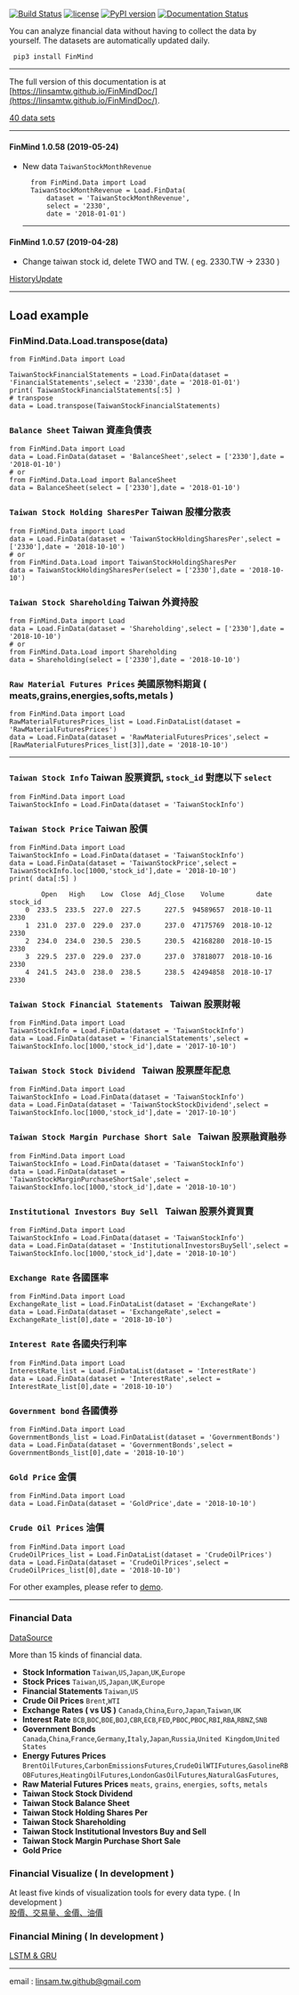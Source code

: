 [![Build Status](https://travis-ci.org/linsamtw/FinMind.svg?branch=master)](https://travis-ci.org/linsamtw/FinMind)
[![license](https://img.shields.io/github/license/mashape/apistatus.svg?maxAge=2592000)](https://github.com/linsamtw/FinMind/blob/master/LICENSE)
[![PyPI version](https://badge.fury.io/py/FinMind.svg)](https://badge.fury.io/py/FinMind)
[![Documentation Status](https://readthedocs.org/projects/finminddoc/badge/?version=latest)](https://finminddoc.readthedocs.io/en/latest/?badge=latest)
<!--[![Coverage Status](https://coveralls.io/repos/github/linsamtw/FinMind/badge.svg?branch=master)](https://coveralls.io/github/linsamtw/FinMind?branch=master)-->


You can analyze financial data without having to collect the data by yourself. The datasets are automatically updated daily.

     pip3 install FinMind
     
 ---------------------
 The full version of this documentation is at [https://linsamtw.github.io/FinMindDoc/](https://linsamtw.github.io/FinMindDoc/).
 
 [40 data sets](https://github.com/linsamtw/FinMind/blob/master/dataset.md)

  ----------------------
 #### FinMind 1.0.58 (2019-05-24) 
* New data `TaiwanStockMonthRevenue`
	
		from FinMind.Data import Load
		TaiwanStockMonthRevenue = Load.FinData(
			dataset = 'TaiwanStockMonthRevenue',
			select = '2330',
			date = '2018-01-01')
	
  ----------------------
 #### FinMind 1.0.57 (2019-04-28) 
* Change taiwan stock id, delete TWO and TW. ( eg. 2330.TW -> 2330 )
		
[HistoryUpdate](https://github.com/linsamtw/FinMind/blob/master/HistoryUpdate.md)

 ----------------------
 ## Load example

### FinMind.Data.Load.transpose(data)
    from FinMind.Data import Load

    TaiwanStockFinancialStatements = Load.FinData(dataset = 'FinancialStatements',select = '2330',date = '2018-01-01')
    print( TaiwanStockFinancialStatements[:5] )
    # transpose
    data = Load.transpose(TaiwanStockFinancialStatements)

### `Balance Sheet` Taiwan 資產負債表
	from FinMind.Data import Load
	data = Load.FinData(dataset = 'BalanceSheet',select = ['2330'],date = '2018-01-10')
	# or 
	from FinMind.Data.Load import BalanceSheet
	data = BalanceSheet(select = ['2330'],date = '2018-01-10')
### `Taiwan Stock Holding SharesPer` Taiwan 股權分散表
	from FinMind.Data import Load
	data = Load.FinData(dataset = 'TaiwanStockHoldingSharesPer',select = ['2330'],date = '2018-10-10')
	# or 
	from FinMind.Data.Load import TaiwanStockHoldingSharesPer
	data = TaiwanStockHoldingSharesPer(select = ['2330'],date = '2018-10-10')
	
### `Taiwan Stock Shareholding` Taiwan 外資持股
	from FinMind.Data import Load
	data = Load.FinData(dataset = 'Shareholding',select = ['2330'],date = '2018-10-10')
	# or 
	from FinMind.Data.Load import Shareholding
	data = Shareholding(select = ['2330'],date = '2018-10-10')
### `Raw Material Futures Prices` 美國原物料期貨 ( meats,grains,energies,softs,metals )
	from FinMind.Data import Load
	RawMaterialFuturesPrices_list = Load.FinDataList(dataset = 'RawMaterialFuturesPrices')
	data = Load.FinData(dataset = 'RawMaterialFuturesPrices',select = [RawMaterialFuturesPrices_list[3]],date = '2018-10-10')
 
 ----------------------
 ### `Taiwan Stock Info` Taiwan 股票資訊, `stock_id` 對應以下 `select`
 	from FinMind.Data import Load
	TaiwanStockInfo = Load.FinData(dataset = 'TaiwanStockInfo')
    
 ### `Taiwan Stock Price` Taiwan 股價
 
 	from FinMind.Data import Load
	TaiwanStockInfo = Load.FinData(dataset = 'TaiwanStockInfo')
	data = Load.FinData(dataset = 'TaiwanStockPrice',select = TaiwanStockInfo.loc[1000,'stock_id'],date = '2018-10-10')
	print( data[:5] )

	    	Open   High    Low  Close  Adj_Close    Volume        date stock_id
        0  233.5  233.5  227.0  227.5      227.5  94589657  2018-10-11     2330
        1  231.0  237.0  229.0  237.0      237.0  47175769  2018-10-12     2330
        2  234.0  234.0  230.5  230.5      230.5  42168280  2018-10-15     2330
        3  229.5  237.0  229.0  237.0      237.0  37818077  2018-10-16     2330
        4  241.5  243.0  238.0  238.5      238.5  42494858  2018-10-17     2330
	
 ### `Taiwan Stock Financial Statements ` Taiwan 股票財報
	from FinMind.Data import Load
	TaiwanStockInfo = Load.FinData(dataset = 'TaiwanStockInfo')
	data = Load.FinData(dataset = 'FinancialStatements',select = TaiwanStockInfo.loc[1000,'stock_id'],date = '2017-10-10')

 ### `Taiwan Stock Stock Dividend ` Taiwan 股票歷年配息
	from FinMind.Data import Load
	TaiwanStockInfo = Load.FinData(dataset = 'TaiwanStockInfo')
	data = Load.FinData(dataset = 'TaiwanStockStockDividend',select = TaiwanStockInfo.loc[1000,'stock_id'],date = '2017-10-10')

 ### `Taiwan Stock Margin Purchase Short Sale ` Taiwan 股票融資融券
	from FinMind.Data import Load
	TaiwanStockInfo = Load.FinData(dataset = 'TaiwanStockInfo')
	data = Load.FinData(dataset = 'TaiwanStockMarginPurchaseShortSale',select = TaiwanStockInfo.loc[1000,'stock_id'],date = '2018-10-10')

 ### `Institutional Investors Buy Sell ` Taiwan 股票外資買賣
 	from FinMind.Data import Load
	TaiwanStockInfo = Load.FinData(dataset = 'TaiwanStockInfo')
	data = Load.FinData(dataset = 'InstitutionalInvestorsBuySell',select = TaiwanStockInfo.loc[1000,'stock_id'],date = '2018-10-10')

 ### `Exchange Rate` 各國匯率
 	from FinMind.Data import Load
	ExchangeRate_list = Load.FinDataList(dataset = 'ExchangeRate')
	data = Load.FinData(dataset = 'ExchangeRate',select = ExchangeRate_list[0],date = '2018-10-10')

 ### `Interest Rate` 各國央行利率
 	from FinMind.Data import Load
	InterestRate_list = Load.FinDataList(dataset = 'InterestRate')
	data = Load.FinData(dataset = 'InterestRate',select = InterestRate_list[0],date = '2018-10-10')

  ### `Government bond` 各國債券
	from FinMind.Data import Load
	GovernmentBonds_list = Load.FinDataList(dataset = 'GovernmentBonds')
	data = Load.FinData(dataset = 'GovernmentBonds',select = GovernmentBonds_list[0],date = '2018-10-10')

 ### `Gold Price` 金價
	from FinMind.Data import Load
	data = Load.FinData(dataset = 'GoldPrice',date = '2018-10-10')    

 ### `Crude Oil Prices` 油價
	from FinMind.Data import Load
	CrudeOilPrices_list = Load.FinDataList(dataset = 'CrudeOilPrices')
	data = Load.FinData(dataset = 'CrudeOilPrices',select = CrudeOilPrices_list[0],date = '2018-10-10')

For other examples, please refer to [demo](https://github.com/linsamtw/FinMind/blob/master/demo.py).

-------------------------------
### Financial Data

[DataSource](https://github.com/linsamtw/FinMind/blob/master/Data/DataSource.md)

More than 15 kinds of financial data.

* <b>Stock Information</b> `Taiwan`,`US`,`Japan`,`UK`,`Europe`
* <b>Stock Prices</b> `Taiwan`,`US`,`Japan`,`UK`,`Europe`
* <b>Financial Statements </b> `Taiwan`,`US`
* <b>Crude Oil Prices</b> `Brent`,`WTI`
* <b>Exchange Rates ( vs US )</b> `Canada`,`China`,`Euro`,`Japan`,`Taiwan`,`UK`
* <b>Interest Rate</b> `BCB`,`BOC`,`BOE`,`BOJ`,`CBR`,`ECB`,`FED`,`PBOC`,`PBOC`,`RBI`,`RBA`,`RBNZ`,`SNB`
* <b>Government Bonds</b> `Canada`,`China`,`France`,`Germany`,`Italy`,`Japan`,`Russia`,`United Kingdom`,`United States`
* <b>Energy Futures Prices</b> `BrentOilFutures`,`CarbonEmissionsFutures`,`CrudeOilWTIFutures`,`GasolineRBOBFutures`,`HeatingOilFutures`,`LondonGasOilFutures`,`NaturalGasFutures`,
* <b>Raw Material Futures Prices</b> `meats`, `grains`, `energies`, `softs`, `metals`
* <b>Taiwan Stock Stock Dividend</b>
* <b>Taiwan Stock Balance Sheet</b>
* <b>Taiwan Stock Holding Shares Per </b>
* <b>Taiwan Stock Shareholding</b>
* <b>Taiwan Stock Institutional Investors Buy and Sell </b>
* <b>Taiwan Stock Margin Purchase Short Sale</b>
* <b>Gold Price</b>

### Financial Visualize ( In development )
At least five kinds of visualization tools for every data type. ( In development )<br>
[股價、交易量、金價、油價](http://139.162.122.184:5050/)

### Financial Mining ( In development )

[LSTM & GRU](https://github.com/linsamtw/FinMind/tree/master/Mining)

------------------------------------------------------------

email : linsam.tw.github@gmail.com


